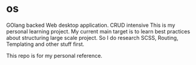 # os
GOlang backed Web desktop application. CRUD intensive
This is my personal learning project. My current main target is to learn best practices about structuring large scale project.
So I do research SCSS, Routing, Templating and other stuff first.

This repo is for my personal reference.
